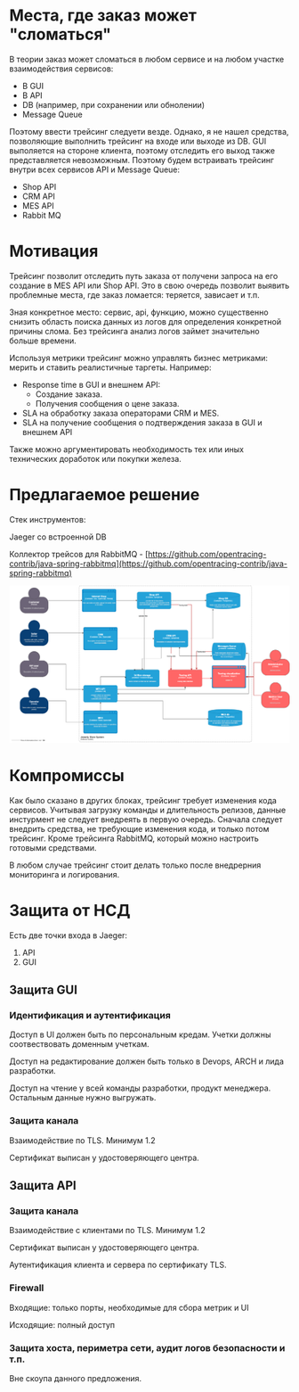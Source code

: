# Места, где заказ может "сломаться"

В теории заказ может сломаться в любом сервисе и на любом участке взаимодействия сервисов:

* В GUI
* В API
* DB (например, при сохранении или обнолении)
* Message Queue

Поэтому ввести трейсинг следуети везде. Однако, я не нашел средства, позволяющие выполнить трейсинг на входе или выходе из DB. GUI выполяется на стороне клиента, поэтому отследить его выход также представляется невозможным. Поэтому будем встраивать трейсинг внутри всех сервисов API и Message Queue:

* Shop API
* CRM API
* MES API
* Rabbit MQ

# Мотивация

Трейсинг позволит отследить путь заказа от получени запроса на его создание в MES API или Shop API. Это в свою очередь позволит выявить проблемные места, где заказ ломается: теряется, зависает и т.п.

Зная конкретное место: сервис, api, функцию, можно существенно снизить область поиска данных из логов для определения конкретной причины слома. Без трейсинга анализ логов займет значительно больше времени.

Используя метрики трейсинг можно управлять бизнес метриками: мерить и ставить реалистичные таргеты. Например:

* Response time в GUI и внешнем API:
  * Создание заказа.
  * Получения сообщения о цене заказа.
* SLA на обработку заказа операторами CRM и MES.
* SLA на получение сообщения о подтверждения заказа в GUI и внешнем API

Также можно аргументировать необходимость тех или иных технических доработок или покупки железа.

# Предлагаемое решение

Стек инструментов:

Jaeger со встроенной DB

Коллектор трейсов для RabbitMQ - [https://github.com/opentracing-contrib/java-spring-rabbitmq](https://github.com/opentracing-contrib/java-spring-rabbitmq)


![](assets/20250215_222833_jewerly_c4_model.png)

# Компромиссы

Как было сказано в других блоках, трейсинг требует изменения кода сервисов. Учитывая загрузку команды и длительность релизов, данные инстурмент не следует внедреять в первую очередь. Сначала следует внедрить средства, не требующие изменения кода, и только потом трейсинг. Кроме трейсинга RabbitMQ, который можно настроить готовыми средствами.

В любом случае трейсинг стоит делать только после внедрерния мониторинга и логирования.

# Защита от НСД

Есть две точки входа в Jaeger:

1. API
2. GUI

## Защита GUI

### Идентификация и аутентификация

Доступ в UI должен быть по персональным кредам. Учетки должны соотвествовать доменным учеткам.

Доступ на редактирование должен быть только в Devops, ARCH и лида разработки.

Доступ на чтение у всей команды разработки, продукт менеджера. Остальным данные нужно выгружать.

### Защита канала

Взаимодействие по TLS. Минимум 1.2

Сертификат выписан у удостоверяющего центра.

## Защита API

### Защита канала

Взаимодействие с клиентами по TLS. Минимум 1.2

Сертификат выписан у удостоверяющего центра.

Аутентификация клиента и сервера по сертификату TLS.

### Firewall

Входящие: только порты, необходимые для сбора метрик и UI

Исходящие: полный доступ

### Защита хоста, периметра сети, аудит логов безопасности и т.п.

Вне скоупа данного предложения.

